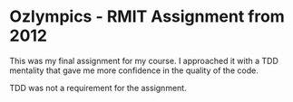# Ozlympics - RMIT Assignment from 2012

This was my final assignment for my course. I approached it with a TDD mentality that gave me more confidence in the quality of the code.

TDD was not a requirement for the assignment.
